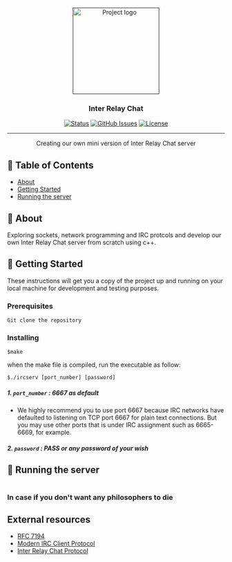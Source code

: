 <p align="center">
  <a href="" rel="noopener">
 <img width=200px height=200px src="https://cestoliv.com/projects/imgs/42/ft_irc.webp" alt="Project logo"></a>
</p>

<h3 align="center">Inter Relay Chat</h3>

<div align="center">

[![Status](https://img.shields.io/badge/status-active-success.svg)]()
[![GitHub Issues](https://img.shields.io/github/issues/kylelobo/The-Documentation-Compendium.svg)](https://github.com/kylelobo/The-Documentation-Compendium/issues)
[![License](https://img.shields.io/badge/license-MIT-blue.svg)](/LICENSE)

</div>

---

<p align="center"> Creating our own mini version of Inter Relay Chat server
    <br> 
</p>

## 📝 Table of Contents

- [About](#about)
- [Getting Started](#getting_started)
- [Running the server](#running_the_server)

## 🧐 About <a name = "about"></a>

Exploring sockets, network programming and IRC protcols and develop our own Inter Relay Chat server from scratch using c++.

## 🏁 Getting Started <a name = "getting_started"></a>

These instructions will get you a copy of the project up and running on your local machine for development and testing purposes.

### Prerequisites

```
Git clone the repository 
```

### Installing

```
$make
```
when the make file is compiled, run the executable as follow:
```
$./ircserv [port_number] [password]
```
##### 1\. `port_number` : 6667 as default
-  We highly recommend you to use port 6667 because IRC networks have defaulted to listening on TCP port 6667 for plain
   text connections. But you may use other ports that is under IRC assignment such as 6665-6669, for example.

##### 2\. `password` : PASS or any password of your wish


## 🤖 Running the server <a name = "running_the_server"></a>

```
```
### In case if you don't want any philosophers to die
 
## External resources <a name = "sources"></a>

+ [RFC 7194](https://datatracker.ietf.org/doc/rfc7194/)
+ [Modern IRC Client Protocol](https://modern.ircdocs.horse/)
+ [Inter Relay Chat Protocol](https://www.rfc-editor.org/rfc/rfc1459.html)
